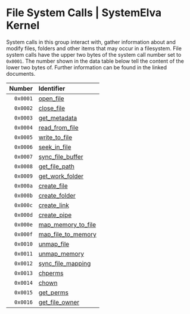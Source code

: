 # File System Calls | SystemElva Kernel

System calls in this group interact with, gather information about and
modify files, folders and  other items that may occur in a filesystem.
File system calls have the upper two bytes  of the system  call number
set to `0x0001`. The number  shown in the  data table  below tell  the
content of the lower two bytes of. Further information can be found in
the linked documents.

|  Number    |  Identifier                                           |
| ---------: | :---------------------------------------------------- |
|  `0x0001`  |  [open_file](./0001_open_file.md)                     |
|  `0x0002`  |  [close_file](./0002_close_file.md)                   |
|  `0x0003`  |  [get_metadata](./0003_get_metadata.md)               |
|  `0x0004`  |  [read_from_file](./0004_read_from_file.md)           |
|  `0x0005`  |  [write_to_file](./0005_write_to_file.md)             |
|  `0x0006`  |  [seek_in_file](./0006_seek_in_file.md)               |
|  `0x0007`  |  [sync_file_buffer](./0007_sync_file.md)              |
|  `0x0008`  |  [get_file_path](./0008_get_file_path.md)             |
|  `0x0009`  |  [get_work_folder](./0009_get_work_folder.md)         |
|  `0x000a`  |  [create_file](./000a_create_file.md)                 |
|  `0x000b`  |  [create_folder](./000b_create_folder.md)             |
|  `0x000c`  |  [create_link](./000c_create_link.md)                 |
|  `0x000d`  |  [create_pipe](./000d_create_pipe.md)                 |
|  `0x000e`  |  [map_memory_to_file](./000e_map_memory_to_file.md)   |
|  `0x000f`  |  [map_file_to_memory](./000f_map_file_to_memory.md)   |
|  `0x0010`  |  [unmap_file](./0010_unmap_file.md)                   |
|  `0x0011`  |  [unmap_memory](./0011_unmap_memory.md)               |
|  `0x0012`  |  [sync_file_mapping](./0012_sync_file_mapping.md)     |
|  `0x0013`  |  [chperms](./0013_chperms.md.md)                      |
|  `0x0014`  |  [chown](./0014_chown.md)                             |
|  `0x0015`  |  [get_perms](./0015_get_perms.md)                     |
|  `0x0016`  |  [get_file_owner](./0016_get_file_owner.md)           |

